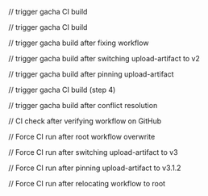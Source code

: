 
// trigger gacha CI build

// trigger gacha CI build

// trigger gacha build after fixing workflow

// trigger gacha build after switching upload-artifact to v2

// trigger gacha build after pinning upload-artifact

// trigger gacha CI build (step 4)

// trigger gacha build after conflict resolution

// CI check after verifying workflow on GitHub

// Force CI run after root workflow overwrite

// Force CI run after switching upload-artifact to v3

// Force CI run after pinning upload-artifact to v3.1.2

// Force CI run after relocating workflow to root
